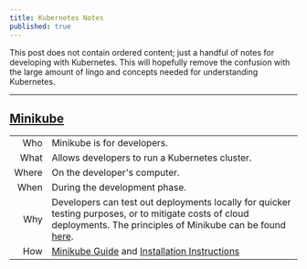 ```yaml
---
title: Kubernetes Notes
published: true
---
```


This post does not contain ordered content; just a handful of notes for developing with Kubernetes. This will hopefully remove the confusion with the large amount of lingo and concepts needed for understanding Kubernetes.

----

## [Minikube](https://github.com/kubernetes/minikube)

| | |
|--:|---|
| Who | Minikube is for developers. |
| What | Allows developers to run a Kubernetes cluster. |
| Where | On the developer's computer. |
| When | During the development phase. |
| Why | Developers can test out deployments locally for quicker testing purposes, or to mitigate costs of cloud deployments. The principles of Minikube can be found [here](https://minikube.sigs.k8s.io/docs/concepts/principles/). |
| How | [Minikube Guide](https://kubernetes.io/docs/setup/learning-environment/minikube/#quickstart) and [Installation Instructions](https://kubernetes.io/docs/tasks/tools/install-minikube/) |
